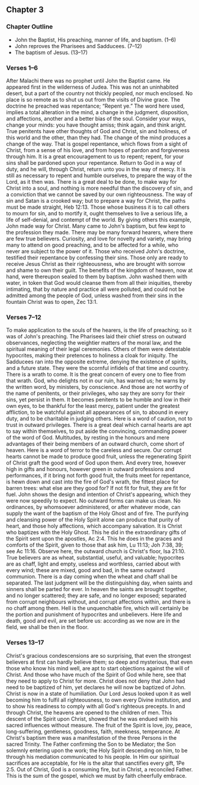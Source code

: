 ## Chapter 3

### Chapter Outline

- John the Baptist, His preaching, manner of life, and baptism. (1–6)
- John reproves the Pharisees and Sadducees. (7–12)
- The baptism of Jesus. (13–17)

### Verses 1–6

After Malachi there was no prophet until John the Baptist came. He appeared first in the wilderness of Judea. This was not an uninhabited desert, but a part of the country not thickly peopled, nor much enclosed. No place is so remote as to shut us out from the visits of Divine grace. The doctrine he preached was repentance; “Repent ye.” The word here used, implies a total alteration in the mind, a change in the judgment, disposition, and affections, another and a better bias of the soul. Consider your ways, change your minds: you have thought amiss; think again, and think aright. True penitents have other thoughts of God and Christ, sin and holiness, of this world and the other, than they had. The change of the mind produces a change of the way. That is gospel repentance, which flows from a sight of Christ, from a sense of his love, and from hopes of pardon and forgiveness through him. It is a great encouragement to us to repent; repent, for your sins shall be pardoned upon your repentance. Return to God in a way of duty, and he will, through Christ, return unto you in the way of mercy. It is still as necessary to repent and humble ourselves, to prepare the way of the Lord, as it then was. There is a great deal to be done, to make way for Christ into a soul, and nothing is more needful than the discovery of sin, and a conviction that we cannot be saved by our own righteousness. The way of sin and Satan is a crooked way; but to prepare a way for Christ, the paths must be made straight, Heb 12:13. Those whose business it is to call others to mourn for sin, and to mortify it, ought themselves to live a serious life, a life of self-denial, and contempt of the world. By giving others this example, John made way for Christ. Many came to John's baptism, but few kept to the profession they made. There may be many forward hearers, where there are few true believers. Curiosity, and love for novelty and variety, may bring many to attend on good preaching, and to be affected for a while, who never are subject to the power of it. Those who received John's doctrine, testified their repentance by confessing their sins. Those only are ready to receive Jesus Christ as their righteousness, who are brought with sorrow and shame to own their guilt. The benefits of the kingdom of heaven, now at hand, were thereupon sealed to them by baptism. John washed them with water, in token that God would cleanse them from all their iniquities, thereby intimating, that by nature and practice all were polluted, and could not be admitted among the people of God, unless washed from their sins in the fountain Christ was to open, Zec 13:1.

### Verses 7–12

To make application to the souls of the hearers, is the life of preaching; so it was of John's preaching. The Pharisees laid their chief stress on outward observances, neglecting the weightier matters of the moral law, and the spiritual meaning of their legal ceremonies. Others of them were detestable hypocrites, making their pretences to holiness a cloak for iniquity. The Sadducees ran into the opposite extreme, denying the existence of spirits, and a future state. They were the scornful infidels of that time and country. There is a wrath to come. It is the great concern of every one to flee from that wrath. God, who delights not in our ruin, has warned us; he warns by the written word, by ministers, by conscience. And those are not worthy of the name of penitents, or their privileges, who say they are sorry for their sins, yet persist in them. It becomes penitents to be humble and low in their own eyes, to be thankful for the least mercy, patient under the greatest affliction, to be watchful against all appearances of sin, to abound in every duty, and to be charitable in judging others. Here is a word of caution, not to trust in outward privileges. There is a great deal which carnal hearts are apt to say within themselves, to put aside the convincing, commanding power of the word of God. Multitudes, by resting in the honours and mere advantages of their being members of an outward church, come short of heaven. Here is a word of terror to the careless and secure. Our corrupt hearts cannot be made to produce good fruit, unless the regenerating Spirit of Christ graft the good word of God upon them. And every tree, however high in gifts and honours, however green in outward professions and performances, if it bring not forth good fruit, the fruits meet for repentance, is hewn down and cast into the fire of God's wrath, the fittest place for barren trees: what else are they good for? If not fit for fruit, they are fit for fuel. John shows the design and intention of Christ's appearing, which they were now speedily to expect. No outward forms can make us clean. No ordinances, by whomsoever administered, or after whatever mode, can supply the want of the baptism of the Holy Ghost and of fire. The purifying and cleansing power of the Holy Spirit alone can produce that purity of heart, and those holy affections, which accompany salvation. It is Christ who baptizes with the Holy Ghost. This he did in the extraordinary gifts of the Spirit sent upon the apostles, Ac 2:4. This he does in the graces and comforts of the Spirit, given to those that ask him, Lu 11:13; Joh 7:38, 39; see Ac 11:16. Observe here, the outward church is Christ's floor, Isa 21:10. True believers are as wheat, substantial, useful, and valuable; hypocrites are as chaff, light and empty, useless and worthless, carried about with every wind; these are mixed, good and bad, in the same outward communion. There is a day coming when the wheat and chaff shall be separated. The last judgment will be the distinguishing day, when saints and sinners shall be parted for ever. In heaven the saints are brought together, and no longer scattered; they are safe, and no longer exposed; separated from corrupt neighbours without, and corrupt affections within, and there is no chaff among them. Hell is the unquenchable fire, which will certainly be the portion and punishment of hypocrites and unbelievers. Here life and death, good and evil, are set before us: according as we now are in the field, we shall be then in the floor.

### Verses 13–17

Christ's gracious condescensions are so surprising, that even the strongest believers at first can hardly believe them; so deep and mysterious, that even those who know his mind well, are apt to start objections against the will of Christ. And those who have much of the Spirit of God while here, see that they need to apply to Christ for more. Christ does not deny that John had need to be baptized of him, yet declares he will now be baptized of John. Christ is now in a state of humiliation. Our Lord Jesus looked upon it as well becoming him to fulfil all righteousness, to own every Divine institution, and to show his readiness to comply with all God's righteous precepts. In and through Christ, the heavens are opened to the children of men. This descent of the Spirit upon Christ, showed that he was endued with his sacred influences without measure. The fruit of the Spirit is love, joy, peace, long-suffering, gentleness, goodness, faith, meekness, temperance. At Christ's baptism there was a manifestation of the three Persons in the sacred Trinity. The Father confirming the Son to be Mediator; the Son solemnly entering upon the work; the Holy Spirit descending on him, to be through his mediation communicated to his people. In Him our spiritual sacrifices are acceptable, for He is the altar that sanctifies every gift, 1Pe 2:5. Out of Christ, God is a consuming fire, but in Christ, a reconciled Father. This is the sum of the gospel, which we must by faith cheerfully embrace.

